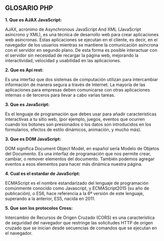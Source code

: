 ## GLOSARIO PHP

**1. Que es AJAX JavaScript:**

AJAX, acrónimo de Asynchronous JavaScript And XML (JavaScript asíncrono y XML), es una técnica de desarrollo web para crear aplicaciones web asíncronas. Estas aplicaciones se ejecutan en el cliente, es decir, en el navegador de los usuarios mientras se mantiene la comunicación asíncrona con el servidor en segundo plano. De esta forma es posible interactuar con el servidor sin necesidad de recargar la página web, mejorando la interactividad, velocidad y usabilidad en las aplicaciones.

**2. Que es Api rest:**

Es una interfaz que dos sistemas de computación utilizan para intercambiar información de manera segura a través de Internet. La mayoría de las aplicaciones para empresas deben comunicarse con otras aplicaciones internas o de terceros para llevar a cabo varias tareas.

**3. Que es JavaScript:**

Es el lenguaje de programación que debes usar para añadir características interactivas a tu sitio web, (por ejemplo, juegos, eventos que ocurren cuando los botones son presionados o los datos son introducidos en los formularios, efectos de estilo dinámicos, animación, y mucho más).

**3. Que es DOM JavaScript:**

DOM significa Document Object Model, en español sería Modelo de Objetos del Documento. Es una interfaz de programación que nos permite crear, cambiar, o remover elementos del documento. También podemos agregar eventos a esos elementos para hacer más dinámica nuestra página.

**4. Cual es el estardar de JavaScript:**

ECMAScript es el nombre estandarizado del lenguaje de programación comúnmente conocido como Javascript, y ECMAScript2015 (su año de publicación), o ES6, hace referencia a la 6ª versión de este lenguaje, superando a la anterior, ES5, nacida en 2011.

**5. Que son los protocolos Cross:**

Intercambio de Recursos de Origen Cruzado (CORS) es una característica de seguridad del navegador que restringe las solicitudes HTTP de origen cruzado que se inician desde secuencias de comandos que se ejecutan en el navegador.




